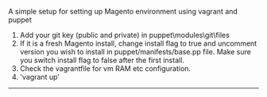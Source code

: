 A simple setup for setting up Magento environment using vagrant and puppet

1. Add your git key (public and private) in 
puppet\modules\git\files
2. If it is a fresh Magento install, change install flag to true and uncomment version you wish to install in  puppet/manifests/base.pp file. Make sure you switch install flag to false after the first install.
3. Check the vagrantfile for vm RAM etc configuration.
4. 'vagrant up'


-------------------------------------------------------------
